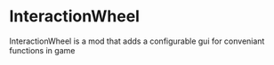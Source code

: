 # InteractionWheel
InteractionWheel is a mod that adds a configurable gui for conveniant functions in game
